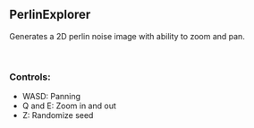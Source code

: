 <h2>PerlinExplorer</h2>
<p>Generates a 2D perlin noise image with ability to zoom and pan.</p>
<br>
<h3>Controls:</h3>
<ul>
  <li>WASD: Panning</li>
  <li>Q and E: Zoom in and out</li>
  <li>Z: Randomize seed</li>
</il>
